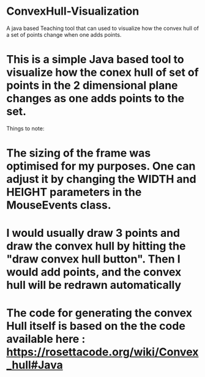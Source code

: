 # ConvexHull-Visualization
A java based Teaching tool  that can used to visualize how the convex hull of a set of points change when one adds points.

# This is a simple Java based tool to visualize how the conex hull of set of points in the 2 dimensional plane changes as one adds points to the set.
Things to note:

# The sizing of the frame was optimised for my purposes. One can adjust it by changing the WIDTH and HEIGHT parameters in the MouseEvents class.
# I would usually draw 3 points and draw the convex hull by hitting the "draw convex hull button". Then I would add points, and the convex hull will be redrawn automatically
# The code for generating the convex Hull itself is based on the the code available here : https://rosettacode.org/wiki/Convex_hull#Java
